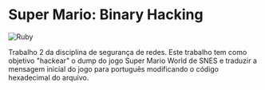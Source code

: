 # Super Mario: Binary Hacking
![Ruby](https://img.shields.io/badge/ruby-2.6.3-red.svg)

Trabalho 2 da disciplina de segurança de redes.
Este trabalho tem como objetivo "hackear" o dump do jogo Super Mario World de SNES e traduzir a mensagem inicial do jogo para português modificando o código hexadecimal do arquivo.
